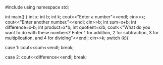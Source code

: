 #include <iostream>
using namespace std;

int main()
{
int x;
int b;
int k;
cout<<"Enter a number"<<endl;
cin>>x;
cout<<"Enter another number."<<endl;
cin>>b;
int sum=x+b;
int difference=x-b;
int product=x*b;
int quotient=x/b;
cout<<"What do you want to do with these numbers? Enter 1 for addition, 2 for subtraction, 3 for multiplication, and 4 for dividing"<<endl;
cin>>k;
switch (k){

case 1:
cout<<sum<<endl;
break;

case 2:
cout<<difference<<endl;
break;

